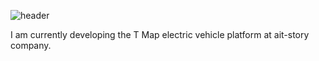 ![header](https://capsule-render.vercel.app/api?type=transparent&text=I%20am%20Park%20Gyung%20Yeol,%20who%20likes%20to%20make%20things!&fontAlign=50)

I am currently developing the T Map electric vehicle platform at ait-story company.
